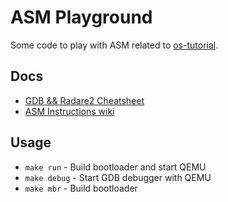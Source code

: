 # ASM Playground

Some code to play with ASM related to [os-tutorial](https://github.com/cfenollosa/os-tutorial).

## Docs

- [GDB && Radare2 Cheatsheet](dev/cheatsheet.md)
- [ASM Instructions wiki](https://github.com/HJLebbink/asm-dude/wiki)

## Usage

* `make run` - Build bootloader and start QEMU
* `make debug` - Start GDB debugger with QEMU
* `make mbr` - Build bootloader